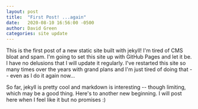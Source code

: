 ```yaml
---
layout: post
title:  "First Post! ...again"
date:   2020-08-10 16:56:00 -0500
author: David Green
categories: site update
---
```


This is the first post of a new static site built with jekyll! I'm tired of CMS bloat and spam. I'm going to set this site up with GitHub Pages and let it be. I have no delusions that I will update it regularly. I've restarted this site so many times over the years with grand plans and I'm just tired of doing that -- even as I do it again now...

So far, jekyll is pretty cool and markdown is interesting -- though limiting, which may be a good thing. Here's to another new beginning. I will post here when I feel like it but no promises :)